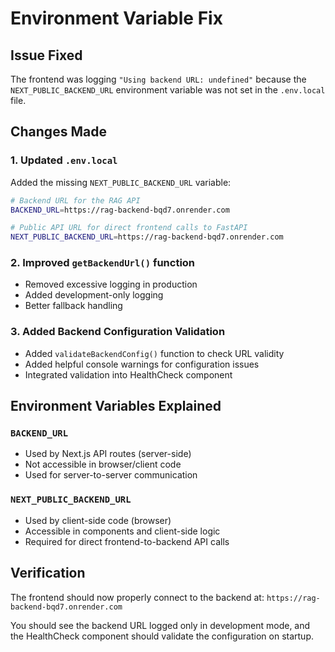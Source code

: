 # Environment Variable Fix

## Issue Fixed
The frontend was logging `"Using backend URL: undefined"` because the `NEXT_PUBLIC_BACKEND_URL` environment variable was not set in the `.env.local` file.

## Changes Made

### 1. Updated `.env.local`
Added the missing `NEXT_PUBLIC_BACKEND_URL` variable:
```bash
# Backend URL for the RAG API  
BACKEND_URL=https://rag-backend-bqd7.onrender.com

# Public API URL for direct frontend calls to FastAPI
NEXT_PUBLIC_BACKEND_URL=https://rag-backend-bqd7.onrender.com
```

### 2. Improved `getBackendUrl()` function
- Removed excessive logging in production
- Added development-only logging
- Better fallback handling

### 3. Added Backend Configuration Validation
- Added `validateBackendConfig()` function to check URL validity
- Added helpful console warnings for configuration issues
- Integrated validation into HealthCheck component

## Environment Variables Explained

### `BACKEND_URL`
- Used by Next.js API routes (server-side)
- Not accessible in browser/client code
- Used for server-to-server communication

### `NEXT_PUBLIC_BACKEND_URL`
- Used by client-side code (browser)
- Accessible in components and client-side logic
- Required for direct frontend-to-backend API calls

## Verification

The frontend should now properly connect to the backend at:
`https://rag-backend-bqd7.onrender.com`

You should see the backend URL logged only in development mode, and the HealthCheck component should validate the configuration on startup.
